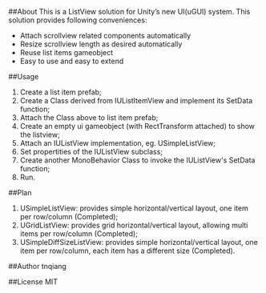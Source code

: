 ##About
This is a ListView solution for Unity’s new UI(uGUI) system.
This solution provides following conveniences:

- Attach scrollview related components automatically
- Resize scrollview length as desired automatically
- Reuse list items gameobject
- Easy to use and easy to extend

##Usage

1. Create a list item prefab;
2. Create a Class derived from IUListItemView and implement its SetData function;
3. Attach the Class above to list item prefab;
4. Create an empty ui gameobject (with RectTransform attached) to show the listview;
5. Attach an IUListView implementation, eg. USimpleListView;
6. Set propertities of the IUListView subclass;
7. Create another MonoBehavior Class to invoke the IUListView's SetData function;
8. Run.

##Plan

1. USimpleListView: provides simple horizontal/vertical layout, one item per row/column (Completed);
2. UGridListView: provides grid horizontal/vertical layout, allowing multi items per row/column (Completed);
3. USimpleDiffSizeListView: provides simple horizontal/vertical layout, one item per row/column, each item has a different size (Completed).

##Author
tnqiang

##License
MIT
